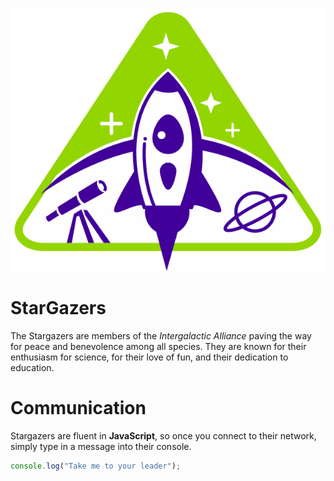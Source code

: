 ![StarGazers_Logo](images/logo_stargazers_bug.svg)
# StarGazers

The Stargazers are members of the _Intergalactic Alliance_ paving the way for peace and benevolence among all species. They are known for their enthusiasm for science, for their love of fun, and their dedication to education.

# Communication

Stargazers are fluent in **JavaScript**, so once you connect to their network, simply type in a message into their console.

```js
console.log("Take me to your leader");
```
